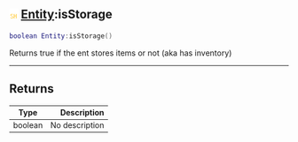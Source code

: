 ## ![shared](.gitbook/assets/shared.png) [Entity](./readme/Entity/README.md):isStorage

```lua
boolean Entity:isStorage()
```

Returns true if the ent stores items or not (aka has inventory)

------
## Returns

| Type   | Description |
| ------ | ----------: |
| boolean | No description |

